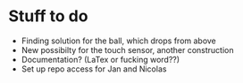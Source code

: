 # Stuff to do

* Finding solution for the ball, which drops from above
* New possibilty for the touch sensor, another construction
* Documentation? (LaTex or fucking word??)
* Set up repo access for Jan and Nicolas
